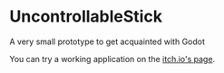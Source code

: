 # UncontrollableStick
A very small prototype to get acquainted with Godot

You can try a working application on the [itch.io's page](https://m039.itch.io/uncontrollable-stick-prototype).

